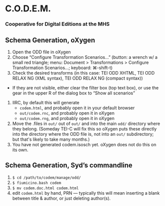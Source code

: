 # C.O.D.E.M.

### Cooperative for Digital Editions at the MHS


## Schema Generation, oXygen

1. Open the ODD file in oXygen
1. Choose “Configure Transformation Scenarios…” (button: a wrench w/ a small red triangle; menu: Document > Transformations > Configure Transformation Scenarios…; keyboard: &#x2318;-shift-t)
1. Check the desired transforms (in this case: TEI ODD XHTML, TEI ODD
RELAX NG (XML syntax), TEI ODD RELAX NG (compact syntax))
  - If they are not visible, either clear the filter box (top text box), or use the gear in the upper R of the dialog box to “Show all scenarios” 
1. IIRC, by default this will generate
   - `codem.html`, and probably open it in your default browser
   - `out/codem.rnc`, and probably open it in oXygen
   - `out/codem.rng`, and probably open it in oXygen
1. Move the .files in `out/` out of `out/` and into the main `odd/` directory where they belong. (Someday TEI-C will fix this so oXygen puts these directly into the directory where the ODD file is, not into an `out/` subdirectory; but that's likely to take many months.)
1. You have not generated codem.isosch yet. oXygen does not do this on its own.

## Schema Generation, Syd’s commandline

1. `$ cd /path/to/codem/manage/odd/`
1. `$ fiumicino.bash codem`
1. `$ mv codem.doc.html codem.html`
1. edit `codem.html` by hand, PRN — typically this will mean inserting a blank between title &amp; author, or just deleting author(s).
